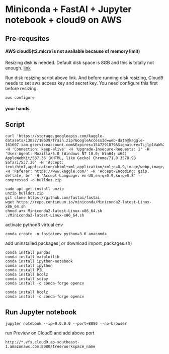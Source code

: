 Miniconda + FastAI + Jupyter notebook + cloud9 on AWS
======
## Pre-requsites

#### AWS cloud9(t2.micro is not available because of memory limit)

Resizing disk is needed. Default disk space is 8GB and this is totally not enough.
[link](https://docs.aws.amazon.com/cloud9/latest/user-guide/move-environment.html#move-environment-resize)

Run disk resizing script above link. And before running disk resizing, Cloud9 needs to set aws access key and secret key. You need configure this first before resizing.

    aws configure

#### your hands

## Script
    curl 'https://storage.googleapis.com/kaggle-datasets/13827/18639/Train.zip?GoogleAccessId=web-data@kaggle-161607.iam.gserviceaccount.com&Expires=1547291879&Signature=TLjlp1VaW%2BLa7czig6a0MemhYiPZfssuEbHqCQbd9sKWI90p0irh8BBHAshkw7EG2Azrgqpz1J86d3%2FYodvZn3VVp4d5nipUfmmfj4THXuXgPsKwzqT%2FI4GrOTtW8IVeKE2%2Fv2AxXuWwddWx5xJ%2B5StHQqXwpki4fDcHmdGqaUCvnlVk%2BCY7NLJitmOcFoD8e5pz3Oy%2B%2Br4TIbxoH4FbGP4akiVwqOpXqUKY1754HYatoupfnfR1q3%2FiXDDVJQ9L7uEeUL3wEELNKpj8wEhcxyhWfsspDVoEPbMmgU9X3mmuRLmUCy2X2sj%2BZTIKTLJu9VliKmy6HEdepHHI%2Fbcdmw%3D%3D' -H 'Connection: keep-alive' -H 'Upgrade-Insecure-Requests: 1' -H 'User-Agent: Mozilla/5.0 (Windows NT 10.0; Win64; x64) AppleWebKit/537.36 (KHTML, like Gecko) Chrome/71.0.3578.98 Safari/537.36' -H 'Accept: text/html,application/xhtml+xml,application/xml;q=0.9,image/webp,image/apng,*/*;q=0.8' -H 'Referer: https://www.kaggle.com/' -H 'Accept-Encoding: gzip, deflate, br' -H 'Accept-Language: en-US,en;q=0.9,ko;q=0.8' --compressed -o bulldoz.zip

    sudo apt-get install unzip
    unzip bulldoz.zip
    git clone https://github.com/fastai/fastai
    wget https://repo.continuum.io/miniconda/Miniconda2-latest-Linux-x86_64.sh
    chmod a+x Miniconda2-latest-Linux-x86_64.sh 
    ./Miniconda2-latest-Linux-x86_64.sh 
activate python3 virtual env
    
    conda create -n fastaienv python=3.6 anaconda
    
add uninstalled packages( or download import_packages.sh)

    conda install pandas
    conda install matplotlib
    conda install ipython-notebook
    conda install ipython
    conda install PIL
    conda install bcolz
    conda install scipy
    conda install -c conda-forge opencv
    
    conda install bcolz
    conda install -c conda-forge opencv
    
## Run Jupyter notebook
    jupyter notebook --ip=0.0.0.0 --port=8080 --no-browser

run Preview on Cloud9 and add above port 

    http://*.vfs.cloud9.ap-southeast-1.amazonaws.com:8080/tree/workspace_name

